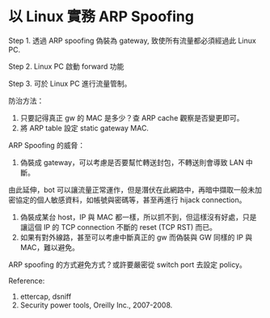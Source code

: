 # 以 Linux 實務 ARP Spoofing

Step 1. 透過 ARP spoofing 偽裝為 gateway, 致使所有流量都必須經過此 Linux PC.

Step 2. Linux PC 啟動 forward 功能

Step 3. 可於 Linux PC 進行流量管制。

防治方法：

1. 只要記得真正 gw 的 MAC 是多少？查 ARP cache 觀察是否變更即可。
2. 將 ARP table 設定 static gateway MAC.

ARP Spoofing 的威脅：

1. 偽裝成 gateway，可以考慮是否要幫忙轉送封包，不轉送則會導致 LAN 中斷。

由此延伸，bot 可以讓流量正常運作，但是潛伏在此網路中，再暗中擷取一般未加密協定的個人敏感資料，如帳號與密碼等，甚至再進行 hijack connection。

1. 偽裝成某台 host，IP 與 MAC 都一樣，所以抓不到，但這樣沒有好處，只是讓這個 IP 的 TCP connection 不斷的 reset (TCP RST) 而已。
2. 如果有對外線路，甚至可以考慮中斷真正的 gw 而偽裝與 GW 同樣的 IP 與 MAC，難以避免。

ARP spoofing 的方式避免方式？或許要嚴密從 switch port 去設定 policy。

Reference:

1. ettercap, dsniff
2. Security power tools, Oreilly Inc., 2007-2008.
